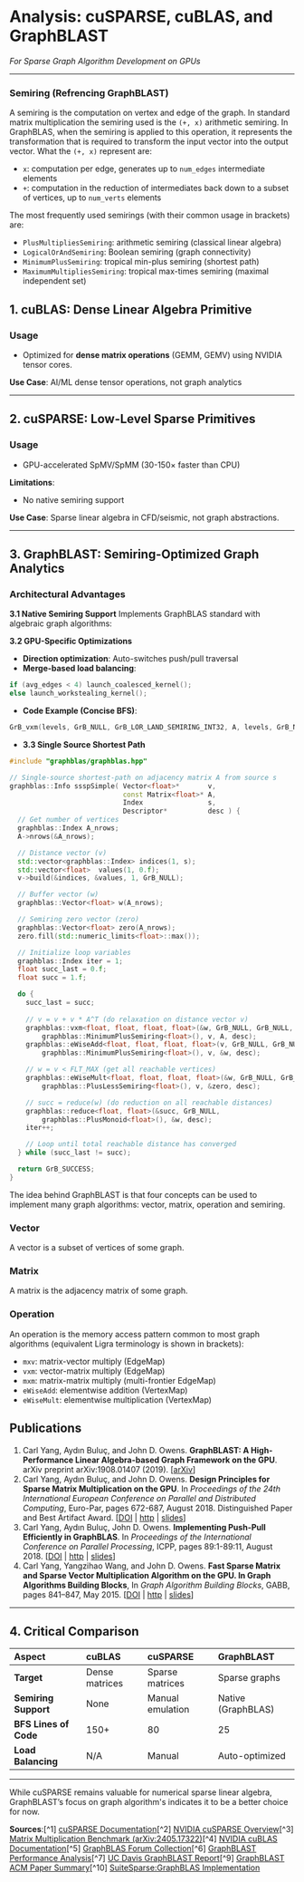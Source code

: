 # Analysis: cuSPARSE, cuBLAS, and GraphBLAST

*For Sparse Graph Algorithm Development on GPUs*

---

### Semiring (Refrencing GraphBLAST)

A semiring is the computation on vertex and edge of the graph. In standard matrix multiplication the semiring used is the `(+, x)` arithmetic semiring. In GraphBLAS, when the semiring is applied to this operation, it represents the transformation that is required to transform the input vector into the output vector. What the `(+, x)` represent are:

- `x`: computation per edge, generates up to `num_edges` intermediate elements
- `+`: computation in the reduction of intermediates back down to a subset of vertices, up to `num_verts` elements

The most frequently used semirings (with their common usage in brackets) are:

- `PlusMultipliesSemiring`: arithmetic semiring (classical linear algebra)
- `LogicalOrAndSemiring`: Boolean semiring (graph connectivity)
- `MinimumPlusSemiring`: tropical min-plus semiring (shortest path)
- `MaximumMultipliesSemiring`: tropical max-times semiring (maximal independent set)

## **1. cuBLAS: Dense Linear Algebra Primitive**

### **Usage**

- Optimized for **dense matrix operations** (GEMM, GEMV) using NVIDIA tensor cores.

**Use Case**: AI/ML dense tensor operations, not graph analytics

---

## **2. cuSPARSE: Low-Level Sparse Primitives**

### **Usage**

- GPU-accelerated SpMV/SpMM (30-150× faster than CPU)

**Limitations**:

- No native semiring support

**Use Case**: Sparse linear algebra in CFD/seismic, not graph abstractions.

---

## **3. GraphBLAST: Semiring-Optimized Graph Analytics**

### **Architectural Advantages**

**3.1 Native Semiring Support**
Implements GraphBLAS standard with algebraic graph algorithms:

**3.2 GPU-Specific Optimizations**

- **Direction optimization**: Auto-switches push/pull traversal
- **Merge-based load balancing**:

```cpp
if (avg_edges < 4) launch_coalesced_kernel(); 
else launch_workstealing_kernel();
```

- **Code Example (Concise BFS)**:

```cpp
GrB_vxm(levels, GrB_NULL, GrB_LOR_LAND_SEMIRING_INT32, A, levels, GrB_NULL);
```

- **3.3 Single Source Shortest Path**

```cpp
#include "graphblas/graphblas.hpp"

// Single-source shortest-path on adjacency matrix A from source s
graphblas::Info ssspSimple( Vector<float>*       v,
                            const Matrix<float>* A,
                            Index                s,
                            Descriptor*          desc ) {
  // Get number of vertices
  graphblas::Index A_nrows;
  A->nrows(&A_nrows);

  // Distance vector (v)
  std::vector<graphblas::Index> indices(1, s);
  std::vector<float>  values(1, 0.f);
  v->build(&indices, &values, 1, GrB_NULL);

  // Buffer vector (w)
  graphblas::Vector<float> w(A_nrows);

  // Semiring zero vector (zero)
  graphblas::Vector<float> zero(A_nrows);
  zero.fill(std::numeric_limits<float>::max());

  // Initialize loop variables
  graphblas::Index iter = 1;
  float succ_last = 0.f;
  float succ = 1.f;

  do {
    succ_last = succ;
  
    // v = v + v * A^T (do relaxation on distance vector v)
    graphblas::vxm<float, float, float, float>(&w, GrB_NULL, GrB_NULL,
        graphblas::MinimumPlusSemiring<float>(), v, A, desc);
    graphblas::eWiseAdd<float, float, float, float>(v, GrB_NULL, GrB_NULL,
        graphblas::MinimumPlusSemiring<float>(), v, &w, desc);

    // w = v < FLT_MAX (get all reachable vertices)
    graphblas::eWiseMult<float, float, float, float>(&w, GrB_NULL, GrB_NULL,
        graphblas::PlusLessSemiring<float>(), v, &zero, desc);

    // succ = reduce(w) (do reduction on all reachable distances)
    graphblas::reduce<float, float>(&succ, GrB_NULL,
        graphblas::PlusMonoid<float>(), &w, desc);
    iter++;

    // Loop until total reachable distance has converged
  } while (succ_last != succ);

  return GrB_SUCCESS;
}
```

The idea behind GraphBLAST is that four concepts can be used to implement many graph algorithms: vector, matrix, operation and semiring.

### Vector

A vector is a subset of vertices of some graph.

### Matrix

A matrix is the adjacency matrix of some graph.

### Operation

An operation is the memory access pattern common to most graph algorithms (equivalent Ligra terminology is shown in brackets):

- `mxv`: matrix-vector multiply (EdgeMap)
- `vxm`: vector-matrix multiply (EdgeMap)
- `mxm`: matrix-matrix multiply (multi-frontier EdgeMap)
- `eWiseAdd`: elementwise addition (VertexMap)
- `eWiseMult`: elementwise multiplication (VertexMap)

## Publications

1. Carl Yang, Aydın Buluç, and John D. Owens. **GraphBLAST: A High-Performance Linear Algebra-based Graph Framework on the GPU**. arXiv preprint arXiv:1908.01407 (2019).  [[arXiv](https://arxiv.org/abs/1908.01407)]
2. Carl Yang, Aydın Buluç, and John D. Owens. **Design Principles for Sparse Matrix Multiplication on the GPU**. In *Proceedings of the 24th International European Conference on Parallel and Distributed Computing*, Euro-Par, pages 672-687, August 2018. Distinguished Paper and Best Artifact Award. [[DOI](http://dx.doi.org/10.1007/978-3-319-96983-1_48) | [http](https://escholarship.org/uc/item/5h35w3b7) | [slides](http://www.ece.ucdavis.edu/~ctcyang/pub/europar-slides2018.pdf)]
3. Carl Yang, Aydın Buluç, John D. Owens. **Implementing Push-Pull Efficiently in GraphBLAS**. In *Proceedings of the International Conference on Parallel Processing*, ICPP, pages 89:1-89:11, August 2018. [[DOI](http://dx.doi.org/10.1145/3225058.3225122) | [http](https://escholarship.org/uc/item/021076bn) | [slides](http://www.ece.ucdavis.edu/~ctcyang/pub/icpp-slides2018.pdf)]
4. Carl Yang, Yangzihao Wang, and John D. Owens. **Fast Sparse Matrix and Sparse Vector Multiplication Algorithm on the GPU. In Graph Algorithms Building Blocks**, In *Graph Algorithm Building Blocks*, GABB, pages 841–847, May 2015. [[DOI](http://dx.doi.org/10.1109/IPDPSW.2015.77) | [http](http://www.escholarship.org/uc/item/1rq9t3j3) | [slides](http://www.ece.ucdavis.edu/~ctcyang/pub/ipdpsw-slides2015.pdf)]

---

## **4. Critical Comparison**

| Aspect                      | cuBLAS         | cuSPARSE         | GraphBLAST         |
| :-------------------------- | :------------- | :--------------- | :----------------- |
| **Target**            | Dense matrices | Sparse matrices  | Sparse graphs      |
| **Semiring Support**  | None           | Manual emulation | Native (GraphBLAS) |
| **BFS Lines of Code** | 150+           | 80               | 25                 |
| **Load Balancing**    | N/A            | Manual           | Auto-optimized     |

---

While cuSPARSE remains valuable for numerical sparse linear algebra, GraphBLAST’s focus on graph algorithm's indicates it to be a better choice for now.

**Sources**:[^1] [cuSPARSE Documentation](https://docs.nvidia.com/cuda/cusparse/)[^2] [NVIDIA cuSPARSE Overview](https://developer.nvidia.com/cusparse)[^3] [Matrix Multiplication Benchmark (arXiv:2405.17322)](https://arxiv.org/abs/2405.17322)[^4] [NVIDIA cuBLAS Documentation](https://developer.nvidia.com/cublas)[^5] [GraphBLAS Forum Collection](https://insights.sei.cmu.edu/library/graphblas-forum-collection/)[^6] [GraphBLAST Performance Analysis](https://cs.lbl.gov/news-and-events/news/2022/graphblast-targets-gpu-graph-analytics-performance-issues/)[^7] [UC Davis GraphBLAST Report](https://engineering.ucdavis.edu/news/graphblast-targets-gpu-graph-analytics-performance-issues)[^9] [GraphBLAST ACM Paper Summary](https://par.nsf.gov/biblio/10294352-graphblast-high-performance-linear-algebra-based-graph-framework-gpu)[^10] [SuiteSparse:GraphBLAS Implementation](https://people.engr.tamu.edu/davis/GraphBLAS.html)
